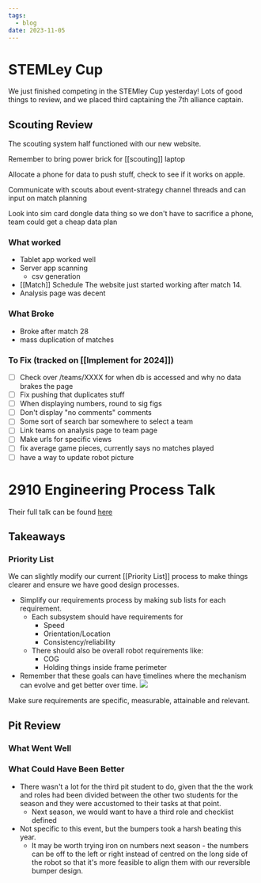 ```yaml
---
tags:
  - blog
date: 2023-11-05
---
```

# STEMLey Cup

We just finished competing in the STEMley Cup yesterday! Lots of good things to review, and we placed third captaining the 7th alliance captain.

## Scouting Review

The scouting system half functioned with our new website. 

Remember to bring power brick for [[scouting]] laptop

Allocate a phone for data to push stuff, check to see if it works on apple.

Communicate with scouts about event-strategy channel threads and can input on match planning

Look into sim card dongle data thing so we don't have to sacrifice a phone, team could get a cheap data plan

### What worked

- Tablet app worked well
- Server app scanning
	- csv generation
- [[Match]] Schedule
  The website just started working after match 14.
- Analysis page was decent

### What Broke
- Broke after match 28
- mass duplication of matches
### To Fix (tracked on [[Implement for 2024]])
- [ ] Check over /teams/XXXX for when db is accessed and why no data brakes the page
- [ ] Fix pushing that duplicates stuff
- [ ] When displaying numbers, round to sig figs
- [ ] Don't display "no comments" comments
- [ ] Some sort of search bar somewhere to select a team
- [ ] Link teams on analysis page to team page
- [ ] Make urls for specific views
- [ ] fix average game pieces, currently says no matches played
- [ ] have a way to update robot picture

# 2910 Engineering Process Talk

Their full talk can be found [here](https://www.youtube.com/watch?v=RhfuKh0JkVc)

## Takeaways

### Priority List
We can slightly modify our current [[Priority List]] process to make things clearer and ensure we have good design processes.

- Simplify our requirements process by making sub lists for each requirement.
	- Each subsystem should have requirements for
		- Speed
		- Orientation/Location
		- Consistency/reliability
	- There should also be overall robot requirements like:
		- COG
		- Holding things inside frame perimeter
- Remember that these goals can have timelines where the mechanism can evolve and get better over time.
  ![](https://i.imgur.com/cfR8AuH.jpg)

Make sure requirements are specific, measurable, attainable and relevant.

## Pit Review

### What Went Well

### What Could Have Been Better

- There wasn't a lot for the third pit student to do, given that the the work and roles had been divided between the other two students for the season and they were accustomed to their tasks at that point.
	- Next season, we would want to have a third role and checklist defined
- Not specific to this event, but the bumpers took a harsh beating this year.
	- It may be worth trying iron on numbers next season - the numbers can be off to the left or right instead of centred on the long side of the robot so that it's more feasible to align them with our reversible bumper design.
